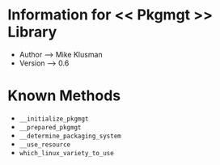 # Information for << Pkgmgt >> Library

* Author --> Mike Klusman
* Version --> 0.6

# Known Methods

* `__initialize_pkgmgt`
* `__prepared_pkgmgt`
* `__determine_packaging_system`
* `__use_resource`
* `which_linux_variety_to_use`
